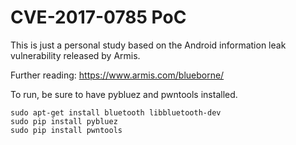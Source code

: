 # CVE-2017-0785 PoC

This is just a personal study based on the Android information leak vulnerability released by Armis.

Further reading: https://www.armis.com/blueborne/

To run, be sure to have pybluez and pwntools installed.

```
sudo apt-get install bluetooth libbluetooth-dev
sudo pip install pybluez
sudo pip install pwntools
```

